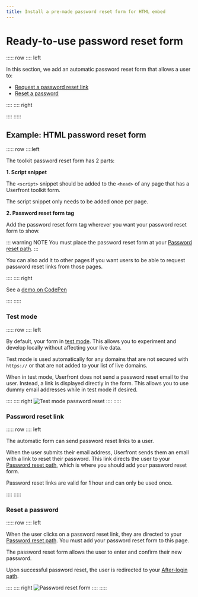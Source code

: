 ```yaml
---
title: Install a pre-made password reset form for HTML embed
---
```


<toolkit-breadcrumb />

# Ready-to-use password reset form

::::: row
:::: left

In this section, we add an automatic password reset form that allows a user to:

- [Request a password reset link](#password-reset-link)
- [Reset a password](#reset-password)

::::
:::: right

<iframe-demo display-title="Password reset form"></iframe-demo>

::::
:::::

## Example: HTML password reset form

::::: row
::::left

The toolkit password reset form has 2 parts:

**1. Script snippet**

The `<script>` snippet should be added to the `<head>` of any page that has a Userfront toolkit form.

The script snippet only needs to be added once per page.

**2. Password reset form tag**

Add the password reset form tag wherever you want your password reset form to show.

::: warning NOTE
You must place the password reset form at your [Password reset path](/guide/glossary.html#password-reset-path).
:::

You can also add it to other pages if you want users to be able to request password reset links from those pages.

::::
:::: right

<install-html display-title="Password reset form"/>

See a [demo on CodePen](https://codepen.io/userfront/pen/MWyjXXq)

::::
:::::

### Test mode

::::: row
:::: left

By default, your form in [test mode](/guide/test-mode). This allows you to experiment and develop locally without affecting your live data.

Test mode is used automatically for any domains that are not secured with `https://` or that are not added to your list of live domains.

When in test mode, Userfront does not send a password reset email to the user. Instead, a link is displayed directly in the form. This allows you to use dummy email addresses while in test mode if desired.

::::
:::: right
![Test mode password reset](https://res.cloudinary.com/component/image/upload/v1624471802/guide/password-reset-test-mode.png)
::::
:::::

### Password reset link

::::: row
:::: left

The automatic form can send password reset links to a user.

When the user submits their email address, Userfront sends them an email with a link to reset their password. This link directs the user to your [Password reset path](/guide/glossary.html#password-reset-path), which is where you should add your password reset form.

Password reset links are valid for 1 hour and can only be used once.

::::
:::::

### Reset a password

::::: row
:::: left

When the user clicks on a password reset link, they are directed to your [Password reset path](/guide/glossary.html#password-reset-path). You must add your password reset form to this page.

The password reset form allows the user to enter and confirm their new password.

Upon successful password reset, the user is redirected to your [After-login path](/guide/glossary.html#after-login-path).

::::
:::: right
![Password reset form](https://res.cloudinary.com/component/image/upload/v1624470536/guide/password-reset.png)
::::
:::::
